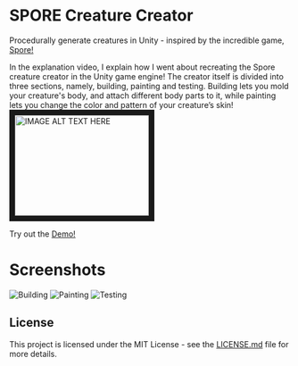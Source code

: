 # SPORE Creature Creator
Procedurally generate creatures in Unity - inspired by the incredible game, [Spore!](https://www.spore.com/)

In the explanation video, I explain how I went about recreating the Spore creature creator in the Unity game engine! The creator itself is divided into three sections, namely, building, painting and testing. Building lets you mold your creature's body, and attach different body parts to it, while painting lets you change the color and pattern of your creature’s skin!
<a href="http://www.youtube.com/watch?feature=player_embedded&v=Br_SQAc87s8" target="_blank"><img src="http://img.youtube.com/vi/Br_SQAc87s8/0.jpg" alt="IMAGE ALT TEXT HERE" width="240" height="180" border="10" /></a>

Try out the [Demo!](https://bit.ly/creature-creator-demo)

# Screenshots
![Building](https://img.itch.zone/aW1hZ2UvNzY4NjAzLzQzMDA0MjMucG5n/original/1fZLdQ.png) ![Painting](https://img.itch.zone/aW1hZ2UvNzY4NjAzLzQzMDA0MjQucG5n/original/gzAD%2B0.png) ![Testing](https://img.itch.zone/aW1hZ2UvNzY4NjAzLzQzMDA0MjUucG5n/original/yuJn7Y.png)

## License
This project is licensed under the MIT License - see the [LICENSE.md](LICENSE.md) file for more details.
